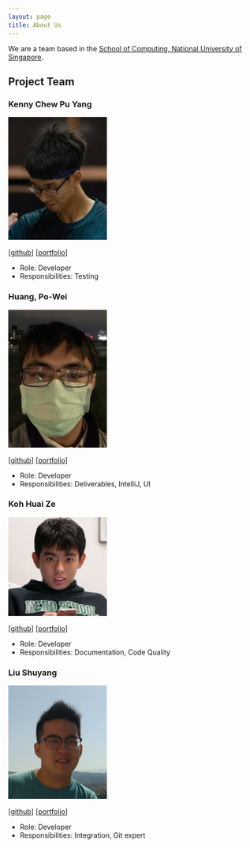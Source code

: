 ```yaml
---
layout: page
title: About Us
---
```


We are a team based in the [School of Computing, National University of Singapore](http://www.comp.nus.edu.sg).

## Project Team

### Kenny Chew Pu Yang

<img src="images/knitidceladon23.png" width="200px">

[[github](http://github.com/KnitidCeladon23)]
[[portfolio](team/kennychew.md)]

* Role: Developer
* Responsibilities: Testing

### Huang, Po-Wei

<img src="images/georgepwhuang.png" width="200px">

[[github](http://github.com/georgepwhuang)]
[[portfolio](team/georgepwhuang.md)]

* Role: Developer
* Responsibilities: Deliverables, IntelliJ, UI

### Koh Huai Ze

<img src="images/huaize.png" width="200px">

[[github](http://github.com/HuaiZe)]
[[portfolio](team/huaize.md)]

* Role: Developer
* Responsibilities: Documentation, Code Quality

### Liu Shuyang

<img src="images/shuyang0.png" width="200px">

[[github](http://github.com/Shuyang0)]
[[portfolio](team/shuyang.md)]

* Role: Developer
* Responsibilities: Integration, Git expert
